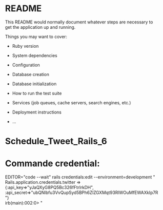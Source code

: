 # README

This README would normally document whatever steps are necessary to get the
application up and running.

Things you may want to cover:

* Ruby version

* System dependencies

* Configuration

* Database creation

* Database initialization

* How to run the test suite

* Services (job queues, cache servers, search engines, etc.)

* Deployment instructions

* ...
# Schedule_Tweet_Rails_6

# Commande credential:
EDITOR="code --wait" rails credentials:edit --environment=development
"
Rails.application.credentials.twitter
=>
{:api_key=>"yJaQXyG8PQ5Bc326fFtrIrkDH",                                  
:api_secret=>"ubQNlbfu3VvQupSyd5BPh6ZlZGXMqt93RlWOuMfEWAXkIp7R"}        
irb(main):002:0> 
"